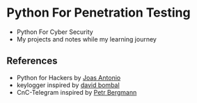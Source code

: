 # Python For Penetration Testing

- Python For Cyber Security
- My projects and notes while my learning journey

## References

- Python for Hackers by [Joas Antonio](https://www.linkedin.com/in/joas-antonio-dos-santos/)
- keylogger inspired by [david bombal](https://github.com/davidbombal/python-keylogger/blob/main/keylogger.py)
- CnC-Telegram inspired by [Petr Bergmann](https://github.com/bergmpet/cnc-telegram)
